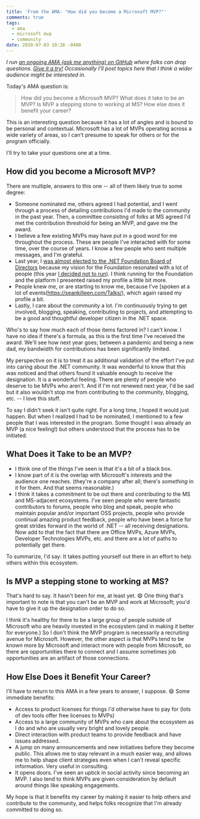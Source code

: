 ```yaml
---
title: 'From the AMA: "How did you become a Microsoft MVP?"'
comments: true
tags:
  - ama
  - microsoft mvp
  - community
date: 2020-07-03 10:28 -0400
---
```

_I run [an ongoing AMA (ask me anything) on GitHub](https://github.com/SeanKilleen/ama) where folks can drop questions. [Give it a try!](https://github.com/SeanKilleen/ama/issues/new) Occasionally I'll post topics here that I think a wider audience might be interested in._

Today's AMA question is:

> How did you become a Microsoft MVP? What does it take to be an MVP? Is MVP a stepping stone to working at MS? How else does it benefit your career?

This is an interesting question because it has a lot of angles and is bound to be personal and contextual. Microsoft has a lot of MVPs operating across a wide variety of areas, so I can't presume to speak for others or for the program officially.

I'll try to take your questions one at a time.

## How did you become a Microsoft MVP?

There are multiple, answers to this one -- all of them likely true to some degree:

* Someone nominated me, others agreed I had potential, and I went through a process of detailing contributions I'd made to the community in the past year. Then, a committee consisting of folks at MS agreed I'd met the contribution threshold for being an MVP, and gave me the award. 
* I believe a few existing MVPs may have put in a good word for me throughout the process. These are people I've interacted with for some time, over the course of years. I know a few people who sent multiple messages, and I'm grateful.
* Last year, I [was almost elected to the .NET Foundation Board of Directors](https://seankilleen.com/2019/05/that-time-almost-became-dotnet-fdn-board-member/) because my vision for the Foundation resonated with a lot of people (this year [I decided not to run](https://seankilleen.com/2020/06/thoughts-on-the-net-foundations-revised-election-process/)). I think running for the Foundation and the platform I presented raised my profile a little bit more.
* People knew me, or are starting to know me, because I've [spoken at a lot of events(https://seankilleen.com/Talks/), which again raised my profile a bit.
* Lastly, I care about the community a lot. I'm continuously trying to get involved, blogging, speaking, contributing to projects, and attempting to be a good and thoughtful developer citizen in the .NET space.

Who's to say how much each of those items factored in? I can't know. I have no idea if there's a formula, as this is the first time I've received the award. We'll see how next year goes; between a pandemic and being a new dad, my bandwidth for contributions has been significantly limited.

My perspective on it is to treat it as additional validation of the effort I've put into caring about the .NET community. It was wonderful to know that this was noticed and that others found it valuable enough to receive the designation. It is a wonderful feeling. There are plenty of people who deserve to be MVPs who aren't. And if I'm not renewed next year, I'd be sad but it also wouldn't stop me from contributing to the community, blogging, etc. -- I love this stuff.

To say I didn't seek it isn't quite right. For a long time, I hoped it would just happen. But when I realized I had to be nominated, I mentioned to a few people that I was interested in the program. Some thought I was already an MVP (a nice feeling!) but others understood that the process has to be initiated.

## What Does it Take to be an MVP?

* I think one of the things I've seen is that it's a bit of a black box. 
* I know part of it is the overlap with Microsoft's interests and the audience one reaches. (they're a company after all; there's _something_ in it for them. And that seems reasonable.) 
* I think it takes a commitment to be out there and contributing to the MS and MS-adjacent ecosystems. I've seen people who were fantastic contributors to forums, people who blog and speak, people who maintain popular and/or important OSS projects, people who provide continual amazing product feedback, people who have been a force for great strides forward in the world of .NET -- all receiving designations. Now add to that the fact that there are Office MVPs, Azure MVPs, Developer Technologies MVPs, etc. and there are a lot of paths to potentially get there.

To summarize, I'd say: It takes putting yourself out there in an effort to help others within this ecosystem.

## Is MVP a stepping stone to working at MS? 

That's hard to say. It hasn't been for me, at least yet. 😄 One thing that's important to note is that you can't be an MVP and work at Microsoft; you'd have to give it up the designation order to do so. 

I think it's healthy for there to be a large group of people outside of Microsoft who are heavily invested in the ecosystem (and in making it better for everyone.) So I don't think the MVP program is necessarily a recruiting avenue for Microsoft. However, the other aspect is that MVPs tend to be known more by Microsoft and interact more with people from Microsoft, so there are opportunities there to connect and I assume sometimes job opportunities are an artifact of those connections.

## How Else Does it Benefit Your Career?

I'll have to return to this AMA in a few years to answer, I suppose. 😄 Some immediate benefits:

* Access to product licenses for things I'd otherwise have to pay for (lots of dev tools offer free licenses to MVPs)
* Access to a large community of MVPs who care about the ecosystem as I do and who are usually very bright and lovely people. 
* Direct interaction with product teams to provide feedback and have issues addressed.
* A jump on many announcements and new initiatives before they become public. This allows me to stay relevant in a much easier way, and allows me to help shape client strategies even when I can't reveal specific information. Very useful in consulting.
* It opens doors. I've seen an uptick in social activity since becoming an MVP. I also tend to think MVPs are given consideration by default around things like speaking engagements. 

My hope is that it benefits my career by making it easier to help others and contribute to the community, and helps folks recognize that I'm already committed to doing so.